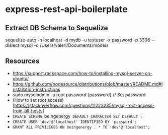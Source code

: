 # express-rest-api-boilerplate

## Extract DB Schema to Sequelize

sequelize-auto -h localhost -d mydb -u testuser -x password -p 3306  --dialect mysql -o  /Users/valeri/Documents/models 

## Resources

- https://support.rackspace.com/how-to/installing-mysql-server-on-ubuntu/
- https://github.com/nodesource/distributions/blob/master/README.md#installation-instructions
- sudo mysqladmin -u root password {password} // Set password
- (How to set root access)[https://stackoverflow.com/questions/11223235/mysql-root-access-from-all-hosts]
- `CREATE SCHEMA `beingenergy` DEFAULT CHARACTER SET DEFAULT ;`
- `CREATE USER 'dev'@'localhost' IDENTIFIED BY 'password';`
- `GRANT ALL PRIVILEGES ON beingenergy . * TO 'dev'@'localhost';`